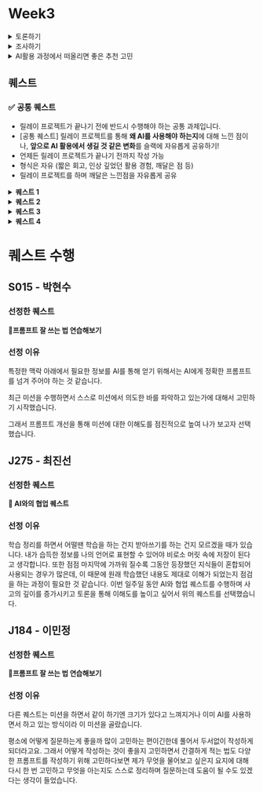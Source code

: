 # Week3
<details>
 <summary>토론하기</summary>  
- 그간의 AI 활용 경험 공유  
- 66번 노트의 분석  
- 활용 경험을 공유하면서 느낀점을 토대로 AI 활용 경험에 도움이 될 수 있도록 퀘스트 주제 잡기  
    
### 1. AI 피어세션 + 릴레이 프로젝트 그간의 경험(AI쓰기를 잘 했다 괜히 썼다)  
- AI가 비효율적으로 동작하는 때에 대해 느낀 것   
    - → 여러가지의 목적을 두고 AI를 활용할 때가 괜히 사용했다고 느꼈던 것 같다.(꼬리질문을 하거나 갑자기 다른 것에 대해 물어보게 되었을 때)  
    - → 하나의 기준이 하나의 모델이라고 생각하고 하나의 탭당 하나의 목적성을 부여하여 사용하는 나만의 규칙이 있게 AI를 활용하면 효과적이라는 것을 알게 되었다.  
- AI 활용 과정에서 여러 프롬프트를 활용해보는 것이 중요하면서 스스로의 규칙을 찾아 가면 좋은 것 같다.  
    - 프롬프트 이상하게 쓰면 비효율적으로 활용하게 되는 것 같다. 한 번을 쓰더라도 적절한 프롬프트를 작성하는게 좋은 것  같다. (내가 어떤 도움을 받고 싶은지에 맞는 정보를 전달하기)  
    - 프롬프트 꿀팁 공유(지금까지 채팅한 거를 잘 정리해달라고 요청하고 새로운 채팅에서 활용함)  
- AI를 토론자, 퀴즈 내주는 역할로 활용해보자  
    - 리드미랑 학습정리한 파일을 AI하게 주고 지금까지 학습한 부분 안에서 퀴즈를 달라고 하기  
- 다양한 AI  활용 경험의 중요성을 느꼈던 것  
    - gpt는 대화형으로는 적합한 것 같아서 토론할 때 많이 사용하다  
    - 클로드는 산술에 능한 것 같다. 문서정리가 교수님과 대화하는 느낌  
    - 커서는 대화 자체는 잘 진행되지 않는 느낌이고 코드를 고도화할 때(예외처리 등) 유용했다.  
    - perplexity는 검색 AI, 공식 자료 서치 및 학술 논문을 찾고 그것을 참고해서 내용을 요약정리 받고 싶을때  
    - copilot은 파일첨부를 쉽게 하면서 코드를 작성하고 싶을 때  
    - ⇒ 다양항 ai 활용 경험을 통해 필요한 목적에 맞는 ai를 활용할 수 있었어서 필요한 경험인 것 같다.  

### 2. 66번 노트 분석 및 퀘스트 주제 잡기
- 챌린지에서 하고 있는 AI를 활용 경험에서 느낀점을 기반으로  "커뮤니티, 학습과 성장"의 목적에 맞는 퀘스트로 약간의 수정 과정 거치기  
- 그간의 AI 활용 경험을 나누어보니 좀 더 효율적으로 AI를 활용하는 방법에 대해 공부할 수 있는 퀘스트를 만들면 좋겠다.  → 기존의 AI와는 다른 퀘스트를 작성하는 것이 좋을 것 같음!  
    - AI에게 꼭 질문을 하기보다 질문을 받기도 하는 경험(퀴즈, 학습 효율)  
    - 미션 해결 과정에서 체계적으로 학습을 진행할 때 도움이 되었다. 단순 지식만 요청하는 것이 아니라 해당 미션에서 공부해야 하는 지식들 중에 놓친 것은 없는지 확인할 수 있음  
    - 프롬프트를 쓰는 법을 연습해보면 좋은 것 같다. 어떤 정보를 주고 얼마나 자세히 요청하느냐에 따라 다른 답을 주니까  
    - 여러 AI 도구를 활용해보고 특히 맨날 같은 모델 쓰다가 다른 모델 써보는 것도 필요한 공부인 듯  
- 기존 66번 노트의 특성은 "커뮤니티"를 중시했다는 점인데 하나의 퀘스트 이상에서 이 점을 녹일 수 있으면 좋겠다.
</details>

<details>
 <summary>조사하기</summary>  
 
 - 조사하기 시간의 목표
 - 주제만 잡아둔 퀘스트와 관련된 활용 경험을 조사하고 퀘스트 구체화하기

출처

- 성능 비교 관련 링크
    - [https://marcus-story.tistory.com/127](https://marcus-story.tistory.com/127)
    - [https://digitalbourgeois.tistory.com/904](https://digitalbourgeois.tistory.com/904)
- 신규 모델에 관한 뉴스
    - [https://kostec.re.kr/policy_trends/view/id/38252](https://kostec.re.kr/policy_trends/view/id/38252)
    - [https://www.digitaltoday.co.kr/news/articleView.html?idxno=578875](https://www.digitaltoday.co.kr/news/articleView.html?idxno=578875)
- 프롬프트 사용 관련 정보
   - [https://brunch.co.kr/@dragonattack/23](https://brunch.co.kr/@dragonattack/23)
   - [https://www.magicaiprompts.com/docs/prompt-engineering/04-2024-prompt-engineering-techniques-chatgpt-guide/](https://www.magicaiprompts.com/docs/prompt-engineering/04-2024-prompt-engineering-techniques-chatgpt-guide/)
 
</details>

<details>
 <summary>AI활용 과정에서 떠올리면 좋은 추천 고민</summary>
 
- “내가 AI와 주고받는 대화가 나의 학습 성장을 돕고 있는가?”
- “지금의 이 AI 활용 방식, 나중에 실무에서도 쓸 수 있을까?”
- "AI를 전문 분야뿐 아니라 일상생활에도 어떻게 접목할 것인가?"
- "AI에 대체되는 것이 아니라 AI를 잘 활용할 줄 아는 능력을 기르기 위해 어떤 능력이 필요한가?"
  
</details>

## 퀘스트
### ✅ 공통 퀘스트
- 릴레이 프로젝트가 끝나기 전에 반드시 수행해야 하는 공통 과제입니다.
- [공통 퀘스트] 릴레이 프로젝트를 통해 **왜 AI를 사용해야 하는지**에 대해 느낀 점이나, **앞으로 AI 활용에서 생길 것 같은 변화**를 슬랙에 자유롭게 공유하기!
- 언제든 릴레이 프로젝트가 끝나기 전까지 작성 가능
- 형식은 자유 (짧은 회고, 인상 깊었던 활용 경험, 깨달은 점 등)
- 릴레이 프로젝트를 하며 깨달은 느낀점을 자유롭게 공유  

<details>
 <summary><strong>퀘스트 1</strong></summary>
 
### 1. AI와 함께 하는 도전골든벨🔔
AI에게 10개의 퀴즈를 받아 풀어보기

#### ✨배경
- AI에게 질문만 하고있지는 않은지, 주도적으로 이해하려고 하고있는지 살펴보자
- 내가 미션을 잘 이해하고 있는지는 어떻게 확인해 볼 수 있을까?
- 미션이 끝나고 퀴즈를 풀어보며 학습내용을 돌아볼 수 있는 시간을 가져보자

#### 🎯목적
AI와 함께 학습 내용을 점검하고 확실히 내 것으로 만들면서 성장하기
 
#### 📋수행 방법
1. 작성한 README.md와 학습정리.md를 AI에게 공유한다
2. "파일을 바탕으로 퀴즈 10개 만들어줘!"라고 요청한다
3. 퀴즈를 풀고 AI에게 답과 해설을 듣는다
4. 틀린 문제는 정리하여 AI에게 재점검 받는다

#### ✅달성 기준
- 캡쳐하여 week3에 공유하기

</details>

<details>
 <summary><strong>퀘스트 2</strong></summary>
 
## **🧠 AI와의 협업 퀘스트**

### **📌 배경 (Background)**

- 최근 과제들은 핵심 키워드만 주어지고 세부 설명은 생략되는 경향이 있다.
- 이에 따라, 필요한 사전지식을 학습하더라도 자신이 제대로 이해하고 있는지 점검하기 어렵다.
- AI는 방대한 정보를 바탕으로 지식을 정리하고 제공해줄 수 있는 협력자 역할을 할 수 있다.
- 단순한 답변 수용이 아닌, AI와의 **지식 공유와 검증**을 통해 학습의 깊이를 더할 수 있다.

### **🎯 목적 (Objective)**

- AI와의 토론을 통해 **자신의 지식 체계를 검증하고 보완**하는 능력을 기른다.
- 올바른 질문을 구성하는 능력을 기르고, 잘못된 질문/답변을 분석해보며 **비판적 사고**를 향상시킨다.
- AI를 단순한 도구가 아닌 **지식 파트너**로 활용하는 협업 역량을 키운다.

### **📋 퀘스트 내용 (What to do)**

1. **지식 공유**
    - 자신이 이해한 사전지식이나 문제 해결 접근을 AI에게 설명한다.
2. **AI 피드백 받기**
    - AI의 피드백이나 의견을 듣고, 자신의 생각과 비교하며 분석한다.
3. **비판적 토론 진행**
    - AI의 답변이 틀렸거나 부족할 경우, 그 이유를 스스로 파악하고 토론을 이어간다.
    - 다음과 같은 관점에서 질문을 보완하거나 수정해본다:
        - AI가 질문 의도를 잘못 파악한 경우
        - 질문의 조건이 부족하거나 애매한 경우
        - 질문의 논리 구조가 비약된 경우 등
4. **토론 요약 및 정리**
    - 토론 결과를 스크린샷, 요약 정리, 느낀 점 등 개인 취향으로 피어세션으로 정리한다.
    - 해당 기록은 학습 회고 자료로도 활용할 수 있다.
5. **응용 및 회고**
    - 이번 협업 방식이 유용했던 점, 개선할 점, 추후 어떤 방식으로 활용할 수 있을지를 회고한다.
    - 회고 또한 과제의 피어세션의 일환으로 포함 가능하다.

### **🧩 AI와의 협업 토론 예시**

```
🧑: 너는 오늘 나와 지식을 공유하고 인사이트를 나누는 협업 파트너야.
하지만 토론식으로 진행을 하니 비판적 사고를 장착해줘.
```

```
🧑: 오늘 Git에 대해 학습을 했어.
Git 내부에는 `.git/index`, `objects`, `refs` 등의 디렉토리가 있고,
`objects` 디렉토리 안에는 `blob`, `tree`, `commit`, `tag` 객체가 있어.
```

```
🤖: 아주 좋아. 핵심 구조는 잘 짚었어.
혹시 `.git/HEAD` 파일이나 `config` 파일도 있다는 건 알고 있어?
그리고 object 파일의 내부 구조는 어떻게 생겼는지도 알고 있어?
```

```
🧑: object 내부 구조라면...
type과 파일크기 사이에 \0이 있고 그 뒤에 sha가 들어가.
index 구조는 path와 sha가 연결된 정도만 알고 있어.
```

```
🤖: 일부는 정확하지만 몇 가지 오해가 있어 보여.
먼저 object 내부는 다음과 같아:
📦 Git Object 구조
→ header + \0 + content
→ header = "<type> <size>", 예: "blob 14\0"
→ sha는 파일 내부에 포함되는 게 아니라, **압축 전 내용을 SHA1 해시한 값이 곧 파일명**이야.
또한 index 파일은 단순한 path-sha mapping이 아니야.
→ mode, path, sha1, ctime, mtime, dev, ino, uid, gid, flags 등 다양한 메타데이터가 포함된 **binary 구조**로 되어 있지.
```

```
🧑: 잠깐, object 내부에 sha가 없다는 건 좀 이상한데?

내가 기억하기론 object 저장 시에 sha도 같이 저장되는 줄 알았는데?
```

```
🤖: 좋은 지적이야. 그렇게 생각하기 쉬워.
하지만 실제로 .git/objects 내부에 저장된 파일은 zlib으로 압축된 상태고,
그 파일의 이름이 SHA1 해시값이고, 파일 내용에는 sha 자체는 저장되지 않아.
즉, sha는 **내용을 기준으로 계산**된 값이지 **내용 안에 포함**되진 않아.
📚 참고 자료: [Pro Git Chapter 10 - Git Internals](https://git-scm.com/book/en/v2/Git-Internals-Git-Objects)
```

```
🧑: 오케이, 이제 이해됐어.
그럼 index 구조도 바이너리라면 내가 직접 읽으려면 파싱 로직을 짜야겠네?
```

```
🤖: 맞아. index는 binary 형식이기 때문에 직접 열면 알아볼 수 없어.
그래서 git ls-files --stage 같은 명령어로 해석해서 보는 거고,
직접 다루고 싶다면 .git/index 파서를 구현할 수 있어.
🛠️ 참고 키워드: Git index binary format, ctime, mtime, flags, entry size
```

#### 📘 정리된 시각 자료 포맷 예시

| **역할** | **대화 내용** | **성격** |
| --- | --- | --- |
| 🧑 사용자 | Git 내부에 index, object, ref 디렉토리와 blob/tree/commit/tag 객체가 있다 | 지식 공유 |
| 🤖 AI | HEAD, config도 있음. object 내부 구조는? | 질문 및 확장 |
| 🧑 사용자 | type 파일크기\0 sha 가 들어감 | 부정확한 지식 |
| 🤖 AI | 일부 맞고 일부 오해 있음. sha는 포함 안 됨 | 피드백 및 설명 |
| 🧑 사용자 | sha가 없다는 건 이상함 | 반박 |
| 🤖 AI | sha는 해시로 계산된 이름일 뿐, 파일 안에 없음 | 인정 + 설명 + 참고자료 |
| 🧑 사용자 | index가 binary라면 직접 파싱해야겠네 | 개념 확장 |
| 🤖 AI | 맞음. 그래서 직접 읽으려면 바이너리 포맷 파악 필요 | 정리 및 실용 예시 |

### **✅ 달성 기준 (Completion Criteria)**

- 자신의 지식을 AI에게 명확히 설명해보고, 피드백을 통해 개선한 흔적이 있는가?
- AI에게 비판적 의견을 낸 흔적이 있는가?
- 토론 결과를 텍스트 또는 이미지로 정리하고, 스스로 회고까지 진행했는가?

### **✨ 기대 효과 (Expected Outcome)**

- **사고의 깊이 증가**: 단순 암기가 아닌 맥락 이해와 구조적 학습 가능
- **질문력 향상**: 정확한 질문과 맥락 파악을 통한 커뮤니케이션(프롬프트) 능력 향상
- **비판적 사고 습관화**: AI 답변도 의심하고 검토하여 객관적 피드백 능력 함양
- **실전 협업 감각 체화**: AI와의 상호작용을 통해 실무에서도 필요한 협업 역량을 훈련
- **학습 효율성 증가**: 혼자 학습할 때보다 빠르게 인사이트를 얻고 논리적 약점을 보완 가능

</details>

<details>
 <summary><strong>퀘스트 3</strong></summary>
 
### 3. 🎯프롬프트 잘 쓰는 법 연습해보기  
#### ✅ 목표
- 단순히 질문하는 데 그치지 않고, 내가 원하는 정보를 더 정확하고 효율적으로 얻기 위한 프롬프트 작성법을 실험해본다.
- 다양한 상황에서 프롬프트를 바꿔보며, 어떤 방식이 더 효과적인지 체험하고 비교해본다.
- 나만의 효과적인 프롬프트 작성 규칙을 정리한다.

#### 💡 활동 예시
- 일상 속 궁금한 점이나 고민, 미션 관련 질문 등에 대해 다양한 방식으로 AI에게 질문해본다.
- 같은 주제라도 프롬프트를 구체적으로 다듬어가며 답변의 질이 어떻게 바뀌는지 확인한다.
- 예시:
```
“아 힘들어”
“나 지금 n시간 동안 개발 문제를 설계하고 있는 데 너무 힘들어”
“지금 n시간 동안 개발 문제를 설계하고 있는데, ‘~~~’라는 요구사항에 대해 ‘~~~’라는 내 판단이 맞는지 모르겠어”
“너무 오랜 시간 동안 공부하고 있어서 뇌가 과부화된 느낌인데, 이런 상황에서 어떻게 회복할 수 있을까?”
```  

#### 🏁 퀘스트 완료 조건
- 최소 3개 이상의 프롬프트 실험을 진행하고, 가장 효과적이었던 방식과 그 이유를 정리  
- 유용했던 프롬프트 작성 팁 또는 자신만의 규칙 정리 (예: 질문에 조건을 넣는다 / 배경 정보를 먼저 설명한다 등)  
- 실험 결과와 느낀 점을 슬랙 또는 문서 형태로 공유

</details>

<details>
 <summary><strong>퀘스트 4</strong></summary>
 
## **4. AI 모델 비교 분석 미션**

#### 1. 주요 AI 모델 현황

주요 AI 모델 현황들은 다음과 같습니다.

**최상위 성능 모델들**

- **OpenAI o3**: 고급 추론 능력과 수학 문제 해결에서 최고 성능 (AIME 96.7%)
- **Grok-3**: 수학 및 과학 분야에서 GPT-4보다 14% 높은 성능 (AIME 93.3%)
- **Gemini 2.5 Pro**: 멀티모달 처리와 대용량 컨텍스트 처리 특화
- **Claude 4.0 Sonnet**: 글쓰기와 코딩에 특화된 안정적 성능
- **DeepSeek R1**: 무료 모델 중 최고 성능, 추론 능력 우수

**주목받는 신규 모델들**

- **Kimi K2 (Moonshot AI)**: 코딩 성능 최고 (LiveCodeBench 53.7점), API 비용 최저
- **Qwen 3 235B**: 듀얼 모드 작동, 에이전트 통합 전문성
- **Llama 4 Maverick**: 오픈소스 기반 실용성 강조

#### 2. 모델별 특징 및 강점 분석

기존에 알려져있는 각 모델별 특화 강점 및 약점 대해서 정리한 표를 정리해봤습니다.

|모델|개발사|주요 강점|약점|
|---|---|---|---|
|**GPT-4o**|OpenAI|멀티모달, 범용성|최신 정보 제한|
|**Claude 3.7**|Anthropic|글쓰기, 윤리성|멀티모달 부족|
|**Gemini 2.5 Pro**|Google|긴 컨텍스트, 비디오 분석|개성 부족|
|**Grok-3**|xAI|실시간 데이터, 추론|글쓰기 품질|
|**DeepSeek R1**|DeepSeek|무료, 추론 능력|멀티모달 제한|
|**Kimi K2**|Moonshot|코딩, 비용 효율|신규 모델|

#### 3. AI 모델 비교 평가 방법

저희는 벤치마크 분석이 아닌 프롬프트를 통한 사용자 경험을 토대로 비교하는 방식을 채택했고 방법들은 다음과 같습니다.

**실용적 평가 방법**

- **동일 질문 테스트**: 같은 프롬프트로 여러 모델 비교 :
- **분야별 특화 테스트**: 코딩, 창작, 번역 등 특정 영역
- **사용자 투표 기반**: Chatbot Arena 같은 실제 사용자 평가

> ai모델 응답 비교 사이트 : [https://playground.felo.ai/ai](https://playground.felo.ai/ai) 모델 응답 비교 사이트 설명 : [https://felo.ai/ko/blog/introducing-free-ai-comparison-tool/](https://felo.ai/ko/blog/introducing-free-ai-comparison-tool/)

## 미션 구체화 방안

### "여러 AI 모델 동일 질문 비교 분석 체험"

**목표**: 실제 사용 상황에서 AI 모델들의 성능과 특성 차이를 직접 경험하고 분석하여, 향후 AI 활용 시 모델 선택 기준을 수립한다.

### **단계별 실행 가이드**

#### **1단계: 실험 준비**

- **모델 선택**: 3-5개 모델 선택
    
    - 추천 조합: GPT-4o + Claude 3.5 + Gemini + DeepSeek/Kimi K2 중 최소 3개 선택
- **질문 준비**: 질문은 한개 이상을 선택하도록 한다.
    
    5개 질문 예시
    
    1. **창의적 질문**: "일론 머스크라는 기업가가 꿈꾸는 세상에 탄생할만한 신기술들은 뭐가 있는지 알려줘"
    2. **논리적 추론**: "A는 B보다 키가 크고, B는 C보다 작다. C는 D보다 크다면, A와 D 중 누가 더 클까? 단계별로 설명해줘"
    3. **실용적 문제해결**: "밤을 새고 피곤한 상태에서 집중력을 잃지 않는 방법을 알려줘"
    4. **전문 지식**: "깃 클론을 구현하는 과정에서 네트워크 설정은 어떤 단계를 거쳐야 좋은지 알려줘"
    5. **한국 문화 이해**: "한국의 명절 문화를 외국인에게 설명한다면?"

#### **2단계: 실험 실행**

- 각 모델에 **동일한 질문을 동시에** 입력
- 답변을 **즉시 기록** (스크린샷 또는 텍스트 복사)

#### **3단계: 비교 분석**

**각 질문별로 하나 이상의 평가 기준을 만들어서 평가**

평가 질문 예시:

- **창의성**: 독창적이고 흥미로운 아이디어
- **완성도**: 답변의 충실함과 구체성
- **실용성**: 실제로 활용 가능한 정도
- **언어 품질**: 자연스러움과 이해하기 쉬운 정도
- **정확성**: 사실 정보의 정확도

#### **4단계: 인사이트 도출**

인사이트 예시 :

- **모델별 강점/약점 파악**
- **질문의 상황별 최적 모델 선택 기준**
- **개인적 선호도와 그 이유**
- **향후 AI 활용 전략 변화 예상**

#### **결과 공유 가이드**

포함 내용 예시:

1. **사용한 모델들과 선택 이유**
2. 가장 원하는 답변을 한 모델
3. **가장 인상 깊었던 답변과 그 이유**
4. **예상과 달랐던 결과**
5. **모델별 "이럴 때 쓰면 좋겠다" 추천**
6. **이 실험을 통해 얻은 AI 활용 인사이트**

이 미션을 통해 참가자들은 **이론적 벤치마크를 넘어선 실제 사용 경험**을 바탕으로 AI 모델의 특성을 이해하고, **개인의 사용 목적에 맞는 AI 선택 능력**을 함양하기를 기대합니다.

</details>

# 퀘스트 수행

## S015 - 박현수

### 선정한 퀘스트
**🎯프롬프트 잘 쓰는 법 연습해보기**
  
### 선정 이유
특정한 맥락 아래에서 필요한 정보를 AI를 통해 얻기 위해서는 AI에게 정확한 프롬프트를 넘겨 주어야 하는 것 같습니다.

최근 미션을 수행하면서 스스로 미션에서 의도한 바를 파악하고 있는가에 대해서 고민하기 시작했습니다.

그래서 프롬프트 개선을 통해 미션에 대한 이해도를 점진적으로 높여 나가 보고자 선택했습니다.

## J275 - 최진선

### 선정한 퀘스트
**🧠 AI와의 협업 퀘스트**

### 선정 이유
학습 정리를 하면서 어떨땐 학습을 하는 건지 받아쓰기를 하는 건지 모르겠을 때가 있습니다. 내가 습득한 정보를 나의 언어로 표현할 수 있어야 비로소 머릿 속에 저장이 된다고 생각합니다. 또한 점점 마지막에 가까워 질수록 그동안 등장했던 지식들이 혼합되어 사용되는 경우가 많은데, 이 때문에 원래 학습했던 내용도 제대로 이해가 되었는지 점검을 하는 과정이 필요한 것 같습니다. 이번 일주일 동안 AI와 협업 퀘스트를 수행하며 사고의 깊이를 증가시키고 토론을 통해 이해도를 높이고 싶어서 위의 퀘스트를 선택했습니다.

## J184 - 이민정

### 선정한 퀘스트
**🎯프롬프트 잘 쓰는 법 연습해보기**

### 선정 이유
다른 퀘스트는 미션을 하면서 같이 하기엔 크기가 있다고 느껴지거나 이미 AI를 사용하면서 하고 있는 방식이라 이 미션을 골랐습니다.

평소에 어떻게 질문하는게 좋을까 많이 고민하는 편이긴한데 풀어서 두서없이 작성하게 되더라고요. 그래서 어떻게 작성하는 것이 좋을지 고민하면서 간결하게 적는 법도 다양한 프롬프트를 작성하기 위해 고민하다보면 제가 무엇을 물어보고 싶은지 요지에 대해 다시 한 번 고민하고 무엇을 아는지도 스스로 정리하며 질문하는데 도움이 될 수도 있겠다는 생각이 들었습니다.
